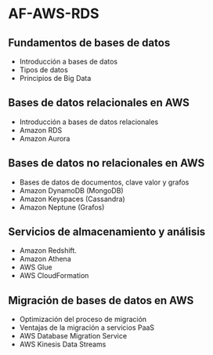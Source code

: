 # AF-AWS-RDS

## Fundamentos de bases de datos

- Introducción a bases de datos
- Tipos de datos
- Principios de Big Data

## Bases de datos relacionales en AWS

- Introducción a bases de datos relacionales
- Amazon RDS
- Amazon Aurora

## Bases de datos no relacionales en AWS

- Bases de datos de documentos, clave valor y grafos
- Amazon DynamoDB (MongoDB)
- Amazon Keyspaces (Cassandra)
- Amazon Neptune (Grafos)

## Servicios de almacenamiento y análisis

- Amazon Redshift. 
- Amazon Athena
- AWS Glue
- AWS CloudFormation

## Migración de bases de datos en AWS

- Optimización del proceso de migración
- Ventajas de la migración a servicios PaaS
- AWS Database Migration Service
- AWS Kinesis Data Streams
